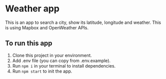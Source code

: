 # Weather app
This is an app to search a city, show its latitude, longitude and weather. This is using Mapbox and OpenWeather APIs.

## To run this app
1. Clone this project in your environment.
2. Add .env file (you can copy from .env.example).
3. Run `npm i` in your terminal to install dependencies.
4. Run `npm start` to init the app.

